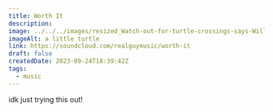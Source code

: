 ```yaml
---
title: Worth It
description: 
image: ../../../images/resized_Watch-out-for-turtle-crossings-says-Will-County-Forest-Preserve-750x420.jpg.webp
imageAlt: a little turtle
link: https://soundcloud.com/realguymusic/worth-it
draft: false
createdDate: 2023-09-24T18:39:42Z
tags:
  - music
---
```

idk just trying this out!